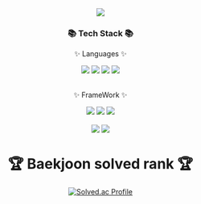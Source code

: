 <div align=center>
	<img src="https://capsule-render.vercel.app/api?type=waving&color=auto&height=200&section=header&text=Hello%20World!!!&fontSize=50" />	
</div>

<div align=center>
	<h3>📚 Tech Stack 📚</h3>
	<p>✨ Languages ✨</p>
</div>
<div align="center">
	<img src=https://img.shields.io/badge/Java-F1948A?style=flat-square&logo=Java&logoColor=white />
	<img src="https://img.shields.io/badge/C++-A569BD?style=flat&logo=C++&logoColor=white" />
	<img src="https://img.shields.io/badge/cshape-ABEBC6?style=flat&logo=csharp&logoColor=white" />
	<img src="https://img.shields.io/badge/Python-007396?style=flat&logo=Python&logoColor=white" />
	
</div>

<br>

<div align=center>
	<p>✨ FrameWork ✨</p>
</div>

<div align="center">
	<img src=https://img.shields.io/badge/Pytorch-007396?style=flat-square&logo=Pytorch&logoColor=white />
	<img src=https://img.shields.io/badge/Tensorflow-007396?style=flat-square&logo=Tensorflow&logoColor=white />
	<img src=https://img.shields.io/badge/Unity-ABEBC6?style=flat-square&logo=Tensorflow&logoColor=white />
</div>

<div align=center>
	<br>
<img src="https://github-readme-stats.vercel.app/api/top-langs/?username=kimmoonwoong&layout=compact">
<img src="https://github-readme-stats.vercel.app/api?username=kimmoonwoong&show_icons=true">


<br>
<h1>🏆 Baekjoon solved rank 🏆</h1>
	
[![Solved.ac Profile](http://mazassumnida.wtf/api/v2/generate_badge?boj=ansdnd1500)](https://solved.ac/ansdnd1500)
</div>

<!--
**kimmoonwoong/kimmoonwoong** is a ✨ _special_ ✨ repository because its `README.md` (this file) appears on your GitHub profile.

Here are some ideas to get you started:

- 🌱 I’m currently learning ...
- 👯 I’m looking to collaborate on ...
- 🤔 I’m looking for help with ...
- 💬 Ask me about ...
- 📫 How to reach me: ...
- 😄 Pronouns: ...
- ⚡ Fun fact: ...
-->

